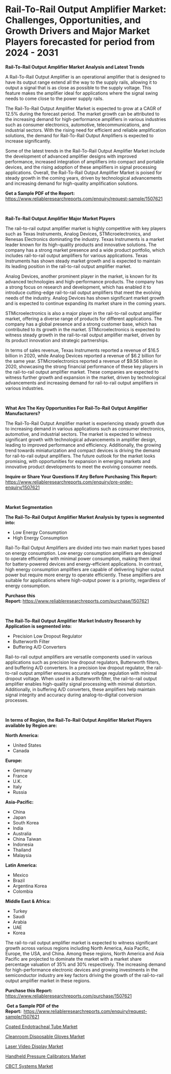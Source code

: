 <p><h1>Rail-To-Rail Output Amplifier Market: Challenges, Opportunities, and Growth Drivers and Major Market Players forecasted for period from 2024 - 2031</h1></p><p><strong>Rail-To-Rail Output Amplifier Market Analysis and Latest Trends</strong></p>
<p><p>A Rail-To-Rail Output Amplifier is an operational amplifier that is designed to have its output range extend all the way to the supply rails, allowing it to output a signal that is as close as possible to the supply voltage. This feature makes the amplifier ideal for applications where the signal swing needs to come close to the power supply rails.</p><p>The Rail-To-Rail Output Amplifier Market is expected to grow at a CAGR of 12.5% during the forecast period. The market growth can be attributed to the increasing demand for high-performance amplifiers in various industries such as consumer electronics, automotive, telecommunications, and industrial sectors. With the rising need for efficient and reliable amplification solutions, the demand for Rail-To-Rail Output Amplifiers is expected to increase significantly.</p><p>Some of the latest trends in the Rail-To-Rail Output Amplifier Market include the development of advanced amplifier designs with improved performance, increased integration of amplifiers into compact and portable devices, and the rising adoption of these amplifiers in signal processing applications. Overall, the Rail-To-Rail Output Amplifier Market is poised for steady growth in the coming years, driven by technological advancements and increasing demand for high-quality amplification solutions.</p></p>
<p><strong>Get a Sample PDF of the Report:&nbsp;</strong> <a href="https://www.reliableresearchreports.com/enquiry/request-sample/1507621">https://www.reliableresearchreports.com/enquiry/request-sample/1507621</a></p>
<p>&nbsp;</p>
<p><strong>Rail-To-Rail Output Amplifier Major Market Players</strong></p>
<p><p>The rail-to-rail output amplifier market is highly competitive with key players such as Texas Instruments, Analog Devices, STMicroelectronics, and Renesas Electronics dominating the industry. Texas Instruments is a market leader known for its high-quality products and innovative solutions. The company has a strong market presence and a wide product portfolio, which includes rail-to-rail output amplifiers for various applications. Texas Instruments has shown steady market growth and is expected to maintain its leading position in the rail-to-rail output amplifier market.</p><p>Analog Devices, another prominent player in the market, is known for its advanced technologies and high-performance products. The company has a strong focus on research and development, which has enabled it to introduce cutting-edge rail-to-rail output amplifiers that meet the evolving needs of the industry. Analog Devices has shown significant market growth and is expected to continue expanding its market share in the coming years.</p><p>STMicroelectronics is also a major player in the rail-to-rail output amplifier market, offering a diverse range of products for different applications. The company has a global presence and a strong customer base, which has contributed to its growth in the market. STMicroelectronics is expected to witness steady growth in the rail-to-rail output amplifier market, driven by its product innovation and strategic partnerships.</p><p>In terms of sales revenue, Texas Instruments reported a revenue of $16.5 billion in 2020, while Analog Devices reported a revenue of $6.2 billion for the same year. STMicroelectronics reported a revenue of $9.56 billion in 2020, showcasing the strong financial performance of these key players in the rail-to-rail output amplifier market. These companies are expected to witness further growth and expansion in the market, driven by technological advancements and increasing demand for rail-to-rail output amplifiers in various industries.</p></p>
<p>&nbsp;</p>
<p><strong>What Are The Key Opportunities For Rail-To-Rail Output Amplifier Manufacturers?</strong></p>
<p><p>The Rail-To-Rail Output Amplifier market is experiencing steady growth due to increasing demand in various applications such as consumer electronics, automotive, and industrial sectors. The market is expected to witness significant growth with technological advancements in amplifier design, leading to improved performance and efficiency. Additionally, the growing trend towards miniaturization and compact devices is driving the demand for rail-to-rail output amplifiers. The future outlook for the market looks promising, with opportunities for expansion in emerging markets and innovative product developments to meet the evolving consumer needs.</p></p>
<p><strong>Inquire or Share Your Questions If Any Before Purchasing This Report:</strong> <a href="https://www.reliableresearchreports.com/enquiry/pre-order-enquiry/1507621">https://www.reliableresearchreports.com/enquiry/pre-order-enquiry/1507621</a></p>
<p>&nbsp;</p>
<p><strong>Market Segmentation</strong></p>
<p><strong>The Rail-To-Rail Output Amplifier Market Analysis by types is segmented into:</strong></p>
<p><ul><li>Low Energy Consumption</li><li>High Energy Consumption</li></ul></p>
<p><p>Rail-To-Rail Output Amplifiers are divided into two main market types based on energy consumption. Low energy consumption amplifiers are designed to operate efficiently with minimal power consumption, making them ideal for battery-powered devices and energy-efficient applications. In contrast, high energy consumption amplifiers are capable of delivering higher output power but require more energy to operate efficiently. These amplifiers are suitable for applications where high-output power is a priority, regardless of energy consumption.</p></p>
<p><strong>Purchase this Report:&nbsp;</strong><a href="https://www.reliableresearchreports.com/purchase/1507621">https://www.reliableresearchreports.com/purchase/1507621</a></p>
<p>&nbsp;</p>
<p><strong>The Rail-To-Rail Output Amplifier Market Industry Research by Application is segmented into:</strong></p>
<p><ul><li>Precision Low Dropout Regulator</li><li>Butterworth Filter</li><li>Buffering A/D Converters</li></ul></p>
<p><p>Rail-to-rail output amplifiers are versatile components used in various applications such as precision low dropout regulators, Butterworth filters, and buffering A/D converters. In a precision low dropout regulator, the rail-to-rail output amplifier ensures accurate voltage regulation with minimal dropout voltage. When used in a Butterworth filter, the rail-to-rail output amplifier enables high-quality signal processing with minimal distortion. Additionally, in buffering A/D converters, these amplifiers help maintain signal integrity and accuracy during analog-to-digital conversion processes.</p></p>
<p>&nbsp;</p>
<p><strong>In terms of Region, the Rail-To-Rail Output Amplifier Market Players available by Region are:</strong></p>
<p>
    <p> <strong> North America: </strong>
        <ul>
            <li>United States</li>
            <li>Canada</li>
        </ul>
        </p> 
    <p> <strong> Europe: </strong>
        <ul>
            <li>Germany</li>
            <li>France</li>
            <li>U.K.</li>
            <li>Italy</li>
            <li>Russia</li>
        </ul>
        </p> 
    <p> <strong> Asia-Pacific: </strong>
        <ul>
            <li>China</li>
            <li>Japan</li>
            <li>South Korea</li>
            <li>India</li>
            <li>Australia</li>
            <li>China Taiwan</li>
            <li>Indonesia</li>
            <li>Thailand</li>
            <li>Malaysia</li>
        </ul>
        </p> 
    <p> <strong> Latin America: </strong>
        <ul>
            <li>Mexico</li>
            <li>Brazil</li>
            <li>Argentina Korea</li>
            <li>Colombia</li>
        </ul>
        </p> 
    <p> <strong> Middle East & Africa: </strong>
        <ul>
            <li>Turkey</li>
            <li>Saudi</li>
            <li>Arabia</li>
            <li>UAE</li>
            <li>Korea</li>
        </ul>
    </p>
    </p>
<p><p>The rail-to-rail output amplifier market is expected to witness significant growth across various regions including North America, Asia Pacific, Europe, the USA, and China. Among these regions, North America and Asia Pacific are projected to dominate the market with a market share percentage valuation of 35% and 30% respectively. The increasing demand for high-performance electronic devices and growing investments in the semiconductor industry are key factors driving the growth of the rail-to-rail output amplifier market in these regions.</p></p>
<p><strong>Purchase this Report: </strong><a href="https://www.reliableresearchreports.com/purchase/1507621">https://www.reliableresearchreports.com/purchase/1507621</a></p>
<p>&nbsp;<strong>Get a Sample PDF of the Report:&nbsp;&nbsp;</strong><a href="https://www.reliableresearchreports.com/enquiry/request-sample/1507621">https://www.reliableresearchreports.com/enquiry/request-sample/1507621</a></p>
<p><strong></strong></p>
<p><p><a href="https://medium.com/@williecole1960/coated-endotracheal-tube-market-size-cagr-trends-2024-2030-bcd1c6278b3e">Coated Endotracheal Tube Market</a></p><p><a href="https://medium.com/@williecole1960/cleanroom-disposable-gloves-market-exploring-market-share-market-trends-and-future-growth-5602234eddba">Cleanroom Disposable Gloves Market</a></p><p><a href="https://issuu.com/reportprime-2/docs/laser-video-display-market-size-2030.pptx">Laser Video Display Market</a></p><p><a href="https://issuu.com/reportprime-2/docs/handheld-pressure-calibrators-market-size-2030.ppt">Handheld Pressure Calibrators Market</a></p><p><a href="https://medium.com/@williecole1960/analyzing-cbct-systems-market-global-industry-perspective-and-forecast-2024-to-2031-9612994c48f4">CBCT Systems Market</a></p></p>